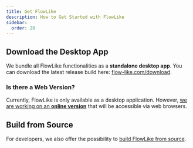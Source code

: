 ```yaml
---
title: Get FlowLike
description: How to Get Started with FlowLike
sidebar:
  order: 20
---
```


## Download the Desktop App
We bundle all FlowLike functionalities as a **standalone desktop app**. You can download the latest release build here: [flow-like.com/download](https://flow-like.com/download/).

### Is there a Web Version?
Currently, FlowLike is only available as a desktop application. However, [we are working on an **online version**](https://github.com/TM9657/flow-like/discussions/101) that will be accessible via web browsers.

## Build from Source
For developers, we also offer the possibility to [build FlowLike from source](/dev/build/).
